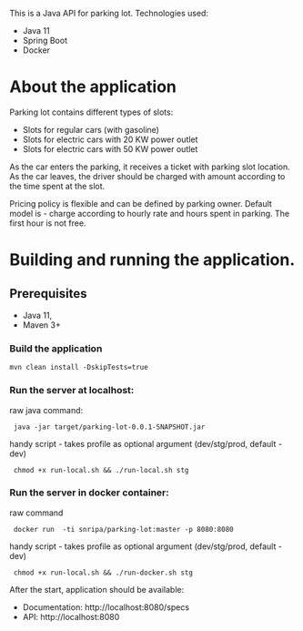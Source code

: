 
This is a Java API for parking lot.
Technologies used:

 * Java 11
 * Spring Boot
 * Docker

# About the application

 Parking lot contains different types of slots:
 
  * Slots for regular cars (with gasoline)
  * Slots for electric cars with 20 KW power outlet
  * Slots for electric cars with 50 KW power outlet
 
 As the car enters the parking, it receives a ticket with parking slot location.
 As the car leaves, the driver should be charged with amount according to the time spent at the slot.
 
 Pricing policy is flexible and can be defined by parking owner.
 Default model is - charge according to hourly rate and hours spent in parking. The first hour is not free.
 
 # Building and running the application.

 
## Prerequisites
 
  * Java 11,
  * Maven 3+
 
 ### Build the application
 ```
 mvn clean install -DskipTests=true
 ```
 ### Run the server at localhost:
 
raw java command:
```
 java -jar target/parking-lot-0.0.1-SNAPSHOT.jar
```
handy script - takes profile as optional argument (dev/stg/prod,  default - dev)
```
 chmod +x run-local.sh && ./run-local.sh stg
```
 ### Run the server in docker container:
 
 raw command
```
 docker run  -ti snripa/parking-lot:master -p 8080:8080
```
 
 handy script - takes profile as optional argument (dev/stg/prod,  default - dev)
```
 chmod +x run-local.sh && ./run-docker.sh stg
```

After the start, application should be available:


 * Documentation: http://localhost:8080/specs
 * API: http://localhost:8080
